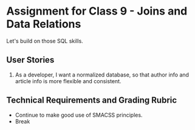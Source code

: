 # Assignment for Class 9 - Joins and Data Relations

Let's build on those SQL skills.

## User Stories
 1. As a developer, I want a normalized database, so that author info and article info is more flexible and consistent.

## Technical Requirements and Grading Rubric
 - Continue to make good use of SMACSS principles.
 - Break
